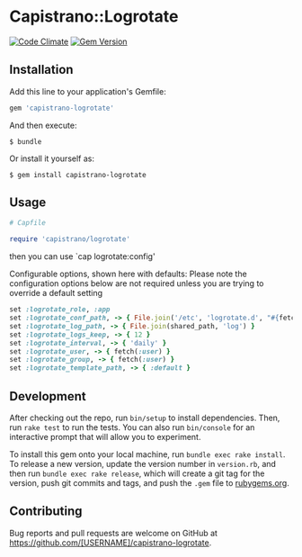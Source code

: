 # Capistrano::Logrotate

[![Code Climate](http://img.shields.io/codeclimate/github/linjunpop/capistrano-logrotate.svg)](https://codeclimate.com/github/linjunpop/capistrano-logrotate)
[![Gem Version](http://img.shields.io/gem/v/capistrano-logrotate.svg)](https://rubygems.org/gems/capistrano-logrotate)

## Installation

Add this line to your application's Gemfile:

```ruby
gem 'capistrano-logrotate'
```

And then execute:

    $ bundle

Or install it yourself as:

    $ gem install capistrano-logrotate

## Usage

```ruby
# Capfile

require 'capistrano/logrotate'
```

then you can use `cap logrotate:config'

Configurable options, shown here with defaults: Please note the configuration options below are not required unless you are trying to override a default setting

```ruby
set :logrotate_role, :app
set :logrotate_conf_path, -> { File.join('/etc', 'logrotate.d', "#{fetch(:application)}_#{fetch(:stage)}") }
set :logrotate_log_path, -> { File.join(shared_path, 'log') }
set :logrotate_logs_keep, -> { 12 }
set :logrotate_interval, -> { 'daily' }
set :logrotate_user, -> { fetch(:user) }
set :logrotate_group, -> { fetch(:user) }
set :logrotate_template_path, -> { :default }
```

## Development

After checking out the repo, run `bin/setup` to install dependencies. Then, run `rake test` to run the tests. You can also run `bin/console` for an interactive prompt that will allow you to experiment.

To install this gem onto your local machine, run `bundle exec rake install`. To release a new version, update the version number in `version.rb`, and then run `bundle exec rake release`, which will create a git tag for the version, push git commits and tags, and push the `.gem` file to [rubygems.org](https://rubygems.org).

## Contributing

Bug reports and pull requests are welcome on GitHub at https://github.com/[USERNAME]/capistrano-logrotate.
